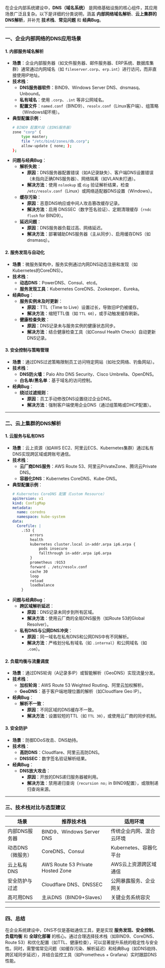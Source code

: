在企业内部系统建设中，**DNS（域名系统）** 是网络基础设施的核心组件，其应用场景广泛且复杂。以下是详细的分类说明，涵盖 **内部网络域名解析**、**云上集群的DNS解析**，并补充 **技术栈**、**常见问题** 和 **经典Bug**。

---

### **一、企业内部网络的DNS应用场景**
#### **1. 内部服务域名解析**
- **场景**：企业内部服务器（如文件服务器、邮件服务器、ERP系统、数据库集群）通常通过内网域名（如 `fileserver.corp`、`erp.int`）进行访问，而非直接使用IP地址。
- **技术栈**：
  - **DNS服务器软件**：BIND9、Windows Server DNS、dnsmasq、Unbound。
  - **私有域名**：使用 `.corp`、`.int` 等非公网域名。
  - **配置文件**：`named.conf`（BIND9）、`resolv.conf`（Linux客户端）、组策略（Windows域环境）。
- **典型配置示例**：
  ```bash
  # BIND9 配置片段（主DNS服务器）
  zone "corp" {
      type master;
      file "/etc/bind/zones/db.corp";
      allow-update { none; };
  };
  ```
- **问题与经典Bug**：
  - **解析失败**：
    - **原因**：DNS服务器配置错误（如A记录缺失）、客户端DNS设置错误（未指向正确DNS服务器）、网络隔离（如VLAN未打通）。
    - **解决方法**：使用 `nslookup` 或 `dig` 验证解析结果，检查 `/etc/resolv.conf`（Linux）或网络适配器DNS设置（Windows）。
  - **缓存污染**：
    - **原因**：恶意DNS响应或中间人攻击篡改缓存记录。
    - **解决方法**：启用 DNSSEC（数字签名验证）、定期清理缓存（`rndc flush` for BIND9）。
  - **延迟问题**：
    - **原因**：DNS服务器负载过高、网络延迟。
    - **解决方法**：部署辅助DNS服务器（主从同步）、启用缓存DNS（如dnsmasq）。

#### **2. 服务发现与自动化**
- **场景**：微服务架构中，服务实例通过内网DNS动态注册和发现（如Kubernetes的CoreDNS）。
- **技术栈**：
  - **动态DNS**：PowerDNS、Consul、etcd。
  - **服务发现工具**：Kubernetes CoreDNS、Zookeeper、Eureka。
- **经典Bug**：
  - **服务实例未及时更新**：
    - **原因**：TTL（Time to Live）设置过长，导致旧IP仍被缓存。
    - **解决方法**：缩短TTL值（如 `TTL 60`），或手动触发缓存刷新。
  - **健康检查失败**：
    - **原因**：DNS记录未与服务实例的健康状态同步。
    - **解决方法**：结合健康检查工具（如Consul Health Check）自动更新DNS记录。

#### **3. 安全控制与策略管理**
- **场景**：通过DNS过滤策略限制员工访问特定网站（如社交网络、钓鱼网站）。
- **技术栈**：
  - **DNS防火墙**：Palo Alto DNS Security、Cisco Umbrella、OpenDNS。
  - **白名单/黑名单**：基于域名的访问控制。
- **经典Bug**：
  - **绕过过滤规则**：
    - **原因**：员工手动修改DNS设置绕过企业DNS。
    - **解决方法**：强制客户端使用企业DNS（通过组策略或DHCP配置）。

---

### **二、云上集群的DNS解析**
#### **1. 云服务与私有DNS**
- **场景**：云上资源（如AWS EC2、阿里云ECS、Kubernetes集群）通过私有DNS实现跨区域或跨账号通信。
- **技术栈**：
  - **云厂商DNS服务**：AWS Route 53、阿里云PrivateZone、腾讯云Private DNS。
  - **容器化DNS**：Kubernetes CoreDNS、Kube-DNS。
- **典型配置示例**：
  ```yaml
  # Kubernetes CoreDNS 配置（Custom Resource）
  apiVersion: v1
  kind: ConfigMap
  metadata:
    name: coredns
    namespace: kube-system
  data:
    Corefile: |
      .:53 {
          errors
          health
          kubernetes cluster.local in-addr.arpa ip6.arpa {
              pods insecure
              fallthrough in-addr.arpa ip6.arpa
          }
          prometheus :9153
          forward . /etc/resolv.conf
          cache 30
          loop
          reload
          loadbalance
      }
  ```
- **问题与经典Bug**：
  - **跨区域解析延迟**：
    - **原因**：DNS记录未同步到所有区域。
    - **解决方法**：使用云厂商的全局DNS服务（如Route 53的Global Resolver）。
  - **私有DNS与公网DNS冲突**：
    - **原因**：同一域名在私有DNS和公网DNS中有不同解析。
    - **解决方法**：严格划分私有域名（如 `.internal`）和公网域名（如 `.com`）。

#### **2. 负载均衡与流量调度**
- **场景**：通过DNS轮询（A记录多IP）或智能解析（GeoDNS）实现流量分发。
- **技术栈**：
  - **加权轮询**：AWS Route 53 Weighted Routing、阿里云加权解析。
  - **GeoDNS**：基于客户端地理位置的解析（如Cloudflare Geo IP）。
- **经典Bug**：
  - **解析不一致**：
    - **原因**：不同区域的DNS缓存不一致。
    - **解决方法**：设置较短的TTL（如 `TTL 30`），或使用云厂商的同步机制。

#### **3. 安全防护**
- **场景**：防御DDoS攻击、DNS劫持。
- **技术栈**：
  - **高防DNS**：Cloudflare、阿里云高防DNS。
  - **DNSSEC**：数字签名验证解析结果。
- **经典Bug**：
  - **DNS放大攻击**：
    - **原因**：开放的DNS递归服务器被利用。
    - **解决方法**：禁用递归查询（`recursion no;` in BIND9配置），或限制递归查询来源。

---

### **三、技术栈对比与选型建议**
| **场景**                | **推荐技术栈**                          | **适用环境**                  |
|-------------------------|----------------------------------------|-------------------------------|
| 内部DNS服务器           | BIND9、Windows Server DNS              | 传统企业内网、混合云环境       |
| 动态DNS（微服务）       | CoreDNS、Consul                        | Kubernetes、容器化平台         |
| 云上私有DNS             | AWS Route 53 Private Hosted Zone       | AWS云上资源跨区域通信          |
| 安全防护与过滤          | Cloudflare DNS、DNSSEC                 | 公网暴露服务、企业网关         |
| 高可用DNS               | 主从DNS（BIND9+Slaves）                | 关键业务系统容灾               |

---

### **四、总结**
在企业系统建设中，DNS不仅是基础通信工具，更是实现 **服务发现、安全控制、负载均衡** 和 **全球化部署** 的核心。通过合理选择技术栈（如BIND9、CoreDNS、Route 53）和优化配置（如TTL、健康检查），可以显著提升系统的稳定性与安全性。同时，需警惕常见问题（如缓存污染、解析延迟）和经典Bug（如DNS劫持、跨区域同步延迟），并结合监控工具（如Prometheus + Grafana）实时跟踪DNS性能。